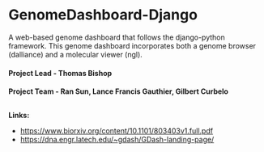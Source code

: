 # GenomeDashboard-Django
A web-based genome dashboard that follows the django-python framework. This genome dashboard incorporates both a genome browser (dalliance) and a molecular viewer (ngl).

#### Project Lead - Thomas Bishop
#### Project Team - Ran Sun, Lance Francis Gauthier, Gilbert Curbelo

##
**Links:**
- https://www.biorxiv.org/content/10.1101/803403v1.full.pdf
- https://dna.engr.latech.edu/~gdash/GDash-landing-page/
